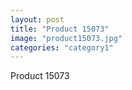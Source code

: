 ```yaml
---
layout: post
title: "Product 15073"
image: "product15073.jpg"
categories: "category1"
---
```

Product 15073
